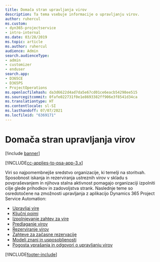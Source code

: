```yaml
---
title: Domača stran upravljanja virov
description: Ta tema vsebuje informacije o upravljanju virov.
author: ruhercul
ms.custom:
- dyn365-projectservice
- intro-internal
ms.date: 03/28/2019
ms.topic: article
ms.author: ruhercul
audience: Admin
search.audienceType:
- admin
- customizer
- enduser
search.app:
- D365CE
- D365PS
- ProjectOperations
ms.openlocfilehash: da3d6622d4ad7da5e67cd01ce6eacb54298ee515
ms.sourcegitcommit: 0fafe022731f0e1e8693382ff906e3f8541d34ca
ms.translationtype: HT
ms.contentlocale: sl-SI
ms.lasthandoff: 07/07/2021
ms.locfileid: "6369171"
---
```

# <a name="resource-management-home-page"></a>Domača stran upravljanja virov

[!include [banner](../includes/psa-now-project-operations.md)]

[!INCLUDE[cc-applies-to-psa-app-3.x](../includes/cc-applies-to-psa-app-3x.md)]

Viri so najpomembnejše sredstvo organizacije, ki temelji na storitvah. Sposobnost iskanja in rezerviranja ustreznih virov v skladu s povpraševanjem in njihova stalna aktivnost pomagajo organizaciji izpolniti cilje glede prihodkov in zadovoljstva strank. Naslednje teme so osredotočene na zmožnosti upravljanja z aplikacijo Dynamics 365 Project Service Automation:

- [Upravljaj vire](manage-resources.md)
- [Ključni pojmi](reports-key-concepts.md)
- [Izpolnjevanje zahtev za vire](resource-management-fulfill-requests.md)
- [Predlaganje virov](resource-management-propose-resources.md)
- [Rezerviranje virov](resource-management-book-resources-scheduleboard.md)
- [Zahteve za začasne rezervacije](resource-management-softbook-requirements.md)
- [Modeli znanj in usposobljenosti](resource-management-skills-proficiency.md)
- [Pogosta vprašanja in odgovori o upravljanju virov](resource-management-faq.md)


[!INCLUDE[footer-include](../includes/footer-banner.md)]